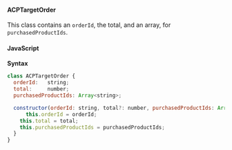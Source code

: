 #### ACPTargetOrder

This class contains an `orderId`, the total, and an array, for `purchasedProductIds`.

#### JavaScript

**Syntax**

```javascript
class ACPTargetOrder {
  orderId:   string;
  total:     number;
  purchasedProductIds: Array<string>;

  constructor(orderId: string, total?: number, purchasedProductIds: Array<string>) {
      this.orderId = orderId;
    this.total = total;
    this.purchasedProductIds = purchasedProductIds;
  }
}
```
